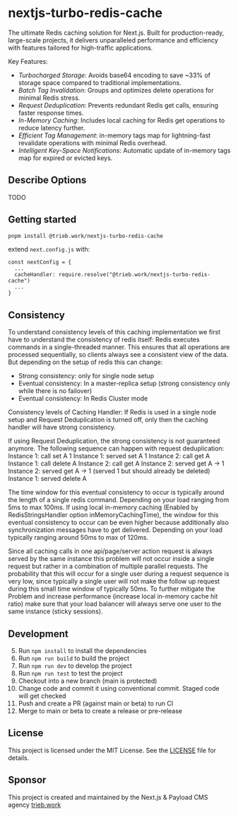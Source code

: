 # nextjs-turbo-redis-cache

The ultimate Redis caching solution for Next.js. Built for production-ready, large-scale projects, it delivers unparalleled performance and efficiency with features tailored for high-traffic applications.

Key Features:

- _Turbocharged Storage_: Avoids base64 encoding to save ~33% of storage space compared to traditional implementations.
- _Batch Tag Invalidation_: Groups and optimizes delete operations for minimal Redis stress.
- _Request Deduplication_: Prevents redundant Redis get calls, ensuring faster response times.
- _In-Memory Caching_: Includes local caching for Redis get operations to reduce latency further.
- _Efficient Tag Management_: in-memory tags map for lightning-fast revalidate operations with minimal Redis overhead.
- _Intelligent Key-Space Notifications_: Automatic update of in-memory tags map for expired or evicted keys.

## Describe Options

TODO

## Getting started

```bash
pnpm install @trieb.work/nextjs-turbo-redis-cache
```

extend `next.config.js` with:
```
const nextConfig = {
  ...
  cacheHandler: require.resolve("@trieb.work/nextjs-turbo-redis-cache")
  ...
}
```

## Consistency

To understand consistency levels of this caching implementation we first have to understand the consistency of redis itself:
Redis executes commands in a single-threaded manner. This ensures that all operations are processed sequentially, so clients always see a consistent view of the data.
But depending on the setup of redis this can change:

- Strong consistency: only for single node setup
- Eventual consistency: In a master-replica setup (strong consistency only while there is no failover)
- Eventual consistency: In Redis Cluster mode

Consistency levels of Caching Handler:
If Redis is used in a single node setup and Request Deduplication is turned off, only then the caching handler will have strong consistency.

If using Request Deduplication, the strong consistency is not guaranteed anymore. The following sequence can happen with request deduplication:
Instance 1: call set A 1
Instance 1: served set A 1
Instance 2: call get A
Instance 1: call delete A
Instance 2: call get A
Instance 2: served get A -> 1
Instance 2: served get A -> 1 (served 1 but should already be deleted)
Instance 1: served delete A

The time window for this eventual consistency to occur is typically around the length of a single redis command. Depending on your load ranging from 5ms to max 100ms.
If using local in-memory caching (Enabled by RedisStringsHandler option inMemoryCachingTime), the window for this eventual consistency to occur can be even higher because additionally also synchronization messages have to get delivered. Depending on your load typically ranging around 50ms to max of 120ms.

Since all caching calls in one api/page/server action request is always served by the same instance this problem will not occur inside a single request but rather in a combination of multiple parallel requests. The probability that this will occur for a single user during a request sequence is very low, since typically a single user will not make the follow up request during this small time window of typically 50ms. To further mitigate the Problem and increase performance (increase local in-memory cache hit ratio) make sure that your load balancer will always serve one user to the same instance (sticky sessions).

## Development

5. Run `npm install` to install the dependencies
6. Run `npm run build` to build the project
7. Run `npm run dev` to develop the project
8. Run `npm run test` to test the project
9. Checkout into a new branch (main is protected)
10. Change code and commit it using conventional commit. Staged code will get checked
11. Push and create a PR (against main or beta) to run CI
12. Merge to main or beta to create a release or pre-release

## License

This project is licensed under the MIT License. See the [LICENSE](LICENSE) file for details.


## Sponsor

This project is created and maintained by the Next.js & Payload CMS agency [trieb.work](https://trieb.work)


